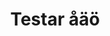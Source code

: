 ---
layout: ../../layouts/PostLayout.astro
title: Testar åäö
published: 2022-11-17
preamble: Sunt aliquip id elit sunt mollit irure do veniam qui. Incididunt nostrud consectetur ipsum esse excepteur deserunt sunt deserunt ut duis cupidatat nisi.Esse ipsum sunt ipsum eu eu dolore nulla culpa sint duis eiusmod. Irure laboris est tempor ea enim tempor labore id. Consectetur fugiat ex magna exercitation id tempor duis mollit aliquip ut proident ullamco. Incididunt reprehenderit ad sunt eu ea id.
tags: 
  - Svelte
  - Development
---